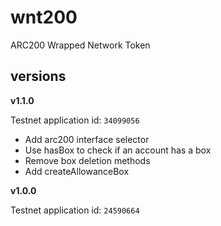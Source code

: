 # wnt200

ARC200 Wrapped Network Token

## versions

**v1.1.0**

Testnet application id: `34099056`

- Add arc200 interface selector
- Use hasBox to check if an account has a box
- Remove box deletion methods
- Add createAllowanceBox

**v1.0.0**

Testnet application id: `24590664`
